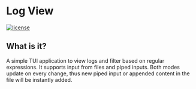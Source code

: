# Log View
[![license](https://img.shields.io/badge/license-MIT-blue.svg)](https://github.com/TumbleOwlee/ws-dissector-lib/blob/master/LICENSE)

## What is it?
A simple TUI application to view logs and filter based on regular expressions. It supports input from files and piped inputs. Both modes update on every change, thus new piped input or appended content in the file will be instantly added.
